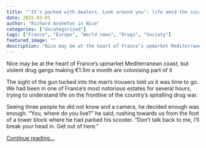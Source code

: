 ```yaml
---
title: "‘It’s packed with dealers. Look around you’: life amid the cocaine cartels of the French Riviera"
date: 2025-03-01
author: "Richard Assheton in Nice"
categories: ["Uncategorized"]
tags: ["France", "Europe", "World news", "Drugs", "Society"]
featured_image: ""
description: "Nice may be at the heart of France’s upmarket Mediterranean coast, but violent drug gangs making €1.5m a month are colonising part of itThe sight of the gun tuc..."
---
```


Nice may be at the heart of France’s upmarket Mediterranean coast, but violent drug gangs making €1.5m a month are colonising part of it

The sight of the gun tucked into the man’s trousers told us it was time to go. We had been in one of France’s most notorious estates for several hours, trying to understand life on the frontline of the country’s spiralling drug war.

Seeing three people he did not know and a camera, he decided enough was enough. “You, where do you live?” he said, rushing towards us from the foot of a tower block where he had parked his scooter. “Don’t talk back to me, I’ll break your head in. Get out of here.”

[Continue reading...](https://www.theguardian.com/world/2025/mar/01/cocaine-cartels-french-riviera-nice-drug-gangs)
